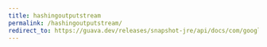 ```yaml
---
title: hashingoutputstream
permalink: /hashingoutputstream/
redirect_to: https://guava.dev/releases/snapshot-jre/api/docs/com/google/common/hash/HashingOutputStream.html
---
```

